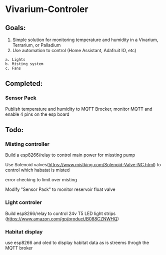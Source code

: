 # Vivarium-Controler

## Goals:
  1. Simple solution for monitoring temperature and humidity in a Vivarium, Terrarium, or Palladium
  2. Use automation to control (Home Assistant, Adafruit IO, etc)

    a. Lights
    b. Misting system
    c. Fans
  
## Completed:

### Sensor Pack
  Publish temperature and humidity to MQTT Brocker, monitor MQTT and enable 4 pins on the esp board 

## Todo:
### Misting controller
  Build a esp8266/relay to control main power for missting pump
  
  Use Solenoid valves(https://www.mistking.com/Solenoid-Valve-NC.html) to control which habatat is misted
  
  error checking to limit over misting
  
  Modify "Sensor Pack" to monitor reservoir float valve
  
### Light controler

  Build esp8266/relay to control 24v T5 LED light strips (https://www.amazon.com/gp/product/B088CZNWHQ)
  
### Habitat display

  use esp8266 and oled to display habitat data as is streems throgh the MQTT broker
  

